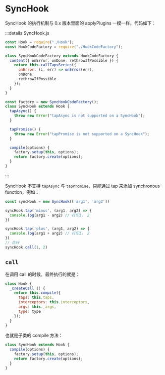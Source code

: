 # SyncHook

SyncHook 的执行机制与 0.x 版本里面的 applyPlugins 一模一样。代码如下：

:::details SyncHook.js
```js
const Hook = require("./Hook");
const HookCodeFactory = require("./HookCodeFactory");

class SyncHookCodeFactory extends HookCodeFactory {
  content({ onError, onDone, rethrowIfPossible }) {
    return this.callTapsSeries({
      onError: (i, err) => onError(err),
      onDone,
      rethrowIfPossible
    });
  }
}

const factory = new SyncHookCodeFactory();
class SyncHook extends Hook {
  tapAsync() {
    throw new Error("tapAsync is not supported on a SyncHook");
  }

  tapPromise() {
    throw new Error("tapPromise is not supported on a SyncHook");
  }

  compile(options) {
    factory.setup(this, options);
    return factory.create(options);
  }
}
```
:::

SyncHook 不支持 `tapAsync` 与 `tapPromise`，只能通过 tap 来添加 synchronous function，例如：

```js
const syncHook = new SyncHook(['arg1', 'arg2'])

syncHook.tap('minus', (arg1, arg2) => {
  console.log(arg1 - arg2) // 打印1， 2
})

syncHook.tap('plus', (arg1, arg2) => {
  console.log(arg1 + arg2) // 打印1， 2
})
// 执行
syncHook.call(1, 2)
```

## `call`

在调用 call 的时候，最终执行的就是：

```js
class Hook {
  _createCall () {
    return this.compile({
      taps: this.taps,
      interceptors: this.interceptors,
      args: this._args,
      type: type
    });
  }
}
```

也就是子类的 compile 方法：

```js
class SyncHook extends Hook {
  compile(options) {
    factory.setup(this, options);
    return factory.create(options);
  }
}
```